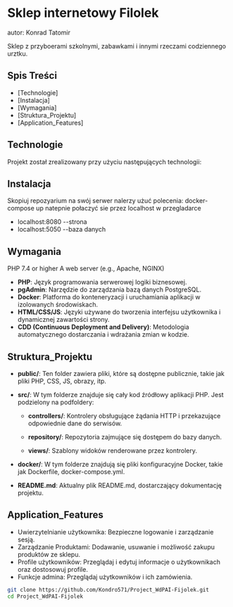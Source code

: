 # Sklep internetowy Filolek
autor: Konrad Tatomir

Sklep z przyboerami szkolnymi, zabawkami i innymi rzeczami codziennego urztku.

## Spis Treści

- [Technologie]
- [Instalacja]
- [Wymagania]
- [Struktura_Projektu]
- [Application_Features]

## Technologie
Projekt został zrealizowany przy użyciu następujących technologii:

## Instalacja
Skopiuj repozyarium na swój serwer
nalerzy użuć polecenia: docker-compose up
natepnie połaczyć sie przez localhost w przegladarce
- localhost:8080 --strona
- localhost:5050 --baza danych

## Wymagania
PHP 7.4 or higher
A web server (e.g., Apache, NGINX)



- **PHP**: Język programowania serwerowej logiki biznesowej.
- **pgAdmin**: Narzędzie do zarządzania bazą danych PostgreSQL.
- **Docker**: Platforma do konteneryzacji i uruchamiania aplikacji w izolowanych środowiskach.
- **HTML/CSS/JS**: Języki używane do tworzenia interfejsu użytkownika i dynamicznej zawartości strony.
- **CDD (Continuous Deployment and Delivery)**: Metodologia automatycznego dostarczania i wdrażania zmian w kodzie.





## Struktura_Projektu

- **public/**: Ten folder zawiera pliki, które są dostępne publicznie, takie jak pliki PHP, CSS, JS, obrazy, itp.

- **src/**: W tym folderze znajduje się cały kod źródłowy aplikacji PHP. Jest podzielony na podfoldery:

  - **controllers/**: Kontrolery obsługujące żądania HTTP i przekazujące odpowiednie dane do serwisów.

  - **repository/**: Repozytoria zajmujące się dostępem do bazy danych.

  - **views/**: Szablony widoków renderowane przez kontrolery.

- **docker/**: W tym folderze znajdują się pliki konfiguracyjne Docker, takie jak Dockerfile, docker-compose.yml.


- **README.md**: Aktualny plik README.md, dostarczający dokumentację projektu.


## Application_Features

- Uwierzytelnianie użytkownika: Bezpieczne logowanie i zarządzanie sesją.
- Zarządzanie Produktami: Dodawanie, usuwanie i możliwość zakupu produktów ze sklepu.
- Profile użytkowników: Przeglądaj i edytuj informacje o użytkownikach oraz dostosowuj profile.
- Funkcje admina: Przeglądaj użytkowników i ich zamówienia.

```bash
git clone https://github.com/Kondro571/Project_WdPAI-Fijolek.git
cd Project_WdPAI-Fijolek


